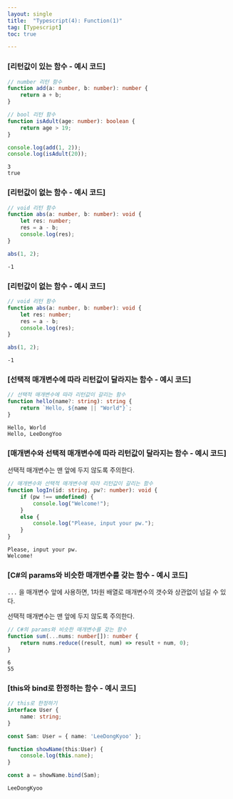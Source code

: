 ```yaml
---
layout: single
title:  "Typescript(4): Function(1)"
tag: [Typescript]
toc: true 

---
```


### [리턴값이 있는 함수 - 예시 코드]

```typescript
// number 리턴 함수
function add(a: number, b: number): number {
    return a + b;
}

// bool 리턴 함수
function isAdult(age: number): boolean {
    return age > 19; 
}

console.log(add(1, 2));
console.log(isAdult(20));
```

```
3
true
```





### [리턴값이 없는 함수 - 예시 코드]

```typescript
// void 리턴 함수
function abs(a: number, b: number): void {
    let res: number;
    res = a - b;
    console.log(res);
}

abs(1, 2);
```

```
-1
```





### [리턴값이 없는 함수 - 예시 코드]

```typescript
// void 리턴 함수
function abs(a: number, b: number): void {
    let res: number;
    res = a - b;
    console.log(res);
}

abs(1, 2);
```

```
-1
```





### [선택적 매개변수에 따라 리턴값이 달라지는 함수 - 예시 코드]

```typescript
// 선택적 매개변수에 따라 리턴값이 갈리는 함수
function hello(name?: string): string {
    return `Hello, ${name || "World"}`;
}
```

```
Hello, World
Hello, LeeDongYoo
```





### [매개변수와 선택적 매개변수에 따라 리턴값이 달라지는 함수 - 예시 코드]

선택적 매개변수는 맨 앞에 두지 않도록 주의한다.

```typescript
// 매개변수와 선택적 매개변수에 따라 리턴값이 갈리는 함수 
function logIn(id: string, pw?: number): void {
    if (pw !== undefined) {
        console.log("Welcome!");
    }
    else {
        console.log("Please, input your pw.");
    }
}
```

```
Please, input your pw.
Welcome!
```





### [C#의 params와 비슷한 매개변수를 갖는 함수 - 예시 코드]

`...` 을 매개변수 앞에 사용하면, 1차원 배열로 매개변수의 갯수와 상관없이 넘길 수 있다.

선택적 매개변수는 맨 앞에 두지 않도록 주의한다.

```typescript
// C#의 params와 비슷한 매개변수를 갖는 함수
function sum(...nums: number[]): number {
    return nums.reduce((result, num) => result + num, 0);
}
```

```
6
55
```







### [this와 bind로 한정하는 함수 - 예시 코드]

```typescript
// this로 한정하기
interface User {
    name: string;
}

const Sam: User = { name: 'LeeDongKyoo' };

function showName(this:User) {
    console.log(this.name);
}

const a = showName.bind(Sam);
```

```
LeeDongKyoo
```